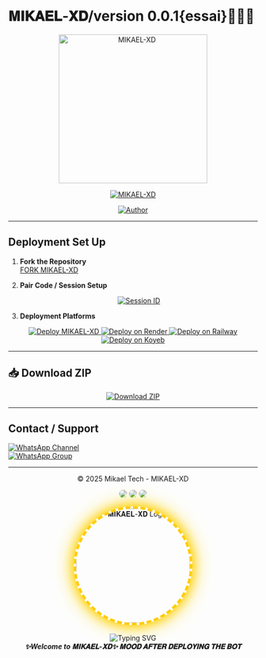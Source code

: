 # 𝐌𝐈𝐊𝐀𝐄𝐋-𝐗𝐃/version 0.0.1{essai}👨🏻‍💻 

<p align="center">
  <img src="https://files.catbox.moe/v98ni5.jpg" alt="MIKAEL-XD" width="300"/>
</p>

<p align="center">
  <a href="#"><img title="MIKAEL-XD" src="https://img.shields.io/badge/MIKAEL--XD-green?colorA=%23ff0000&colorB=%23017e40&style=for-the-badge"></a>
</p>

<p align="center">
  <a href="https://github.com/musicopilotvf456-eng/mikael-xd-"><img title="Author" src="https://img.shields.io/badge/Author-Mikael--kabore-red.svg?style=for-the-badge&logo=github"></a>
</p>

---

## Deployment Set Up

1. **Fork the Repository**  
   [FORK MIKAEL-XD](https://github.com/musicopilotvf456-eng/mikael-xd-/fork)

2. **Pair Code / Session Setup**  
   <p align="center">
     <a href="https://xdpair2-cd347de7366b.herokuapp.com/">
       <img src="https://img.shields.io/badge/Get-Session--ID-green?style=for-the-badge" alt="Session ID">
     </a>
   </p>

3. **Deployment Platforms**  
<p align="center">
  <a href="https://heroku.com/deploy?template=https://github.com/mikaelkabore750-tech/mikael-xd-">
    <img src="https://img.shields.io/badge/Launch--Heroku-blue?style=for-the-badge&logo=heroku" alt="Deploy MIKAEL-XD">
  </a>
  <a href="https://render.com/deploy?repo=https://github.com/mikaelkabore750-tech/mikael-xd-">
    <img src="https://img.shields.io/badge/Launch--Render-orange?style=for-the-badge&logo=render" alt="Deploy on Render">
  </a>
  <a href="https://railway.app/new/template?template=https://github.com/mikaelkabore750-tech/mikael-xd-">
    <img src="https://img.shields.io/badge/Launch--Railway-red?style=for-the-badge&logo=railway" alt="Deploy on Railway">
  </a>
  <a href="https://app.koyeb.com/deploy?repository=https://github.com/mikaelkabore750-tech/mikael-xd-">
    <img src="https://img.shields.io/badge/Launch--Koyeb-yellow?style=for-the-badge&logo=koyeb" alt="Deploy on Koyeb">
  </a>
</p>

---

## 📥 Download ZIP

<p align="center">
  <a href="https://github.com/mikaelkabore750-tech/mikael-xd-/archive/refs/heads/main.zip">
    <img src="https://img.shields.io/badge/Download--ZIP-orange?style=for-the-badge&logo=github" alt="Download ZIP">
  </a>
</p>

---

## Contact / Support

[![WhatsApp Channel](https://img.shields.io/badge/Join-Channel-green?style=for-the-badge&logo=whatsapp)](https://whatsapp.com/channel/0029VbBBWbU30LKRv34yfH3m)  
[![WhatsApp Group](https://img.shields.io/badge/Join-Group-green?style=for-the-badge&logo=whatsapp)](https://chat.whatsapp.com/CaPeB0sVRTrL3aG6asYeAC)  

---

<p align="center">© 2025 Mikael Tech - MIKAEL-XD</p>

<p align="center">
  <img src="https://img.shields.io/badge/MADE%20BY-Milael-blueviolet?style=for-the-badge&logo=github" style="border-radius: 50%;">
  <img src="https://img.shields.io/badge/VERSION-0.0.1-green?style=for-the-badge&logo=npm" style="border-radius: 50%;">
  <img src="https://img.shields.io/badge/BOT%20POWER-🔥%20100%25-red?style=for-the-badge" style="border-radius: 50%;">
</p>

<p align="center">
  <img 
    src="https://media.giphy.com/media/l0MYt5jPR6QX5pnqM/giphy.gif" 
    alt="𝐌𝐈𝐊𝐀𝐄𝐋-𝐗𝐃 Logo" 
    width="230" 
    style="
      border-radius: 50%;
      border: 5px dashed #ffcc00;
      box-shadow: 0 0 20px #ffcc00, 0 0 40px #ffd700;
    "
  />
  <br><br>
  <img src="https://readme-typing-svg.demolab.com?font=Fira+Code&weight=500&size=24&pause=1000&color=FFD700&center=true&vCenter=true&random=false&width=435&lines=MIKAEL+XD+%F0%9F%94%A5;WhatsApp+Bot+by+MIKAEL+Power+is+%F0%9F%92%AF;Built+For+you+%F0%9F%94%AB" alt="Typing SVG" />
  <br>
  <b><i>✨Welcome to 𝐌𝐈𝐊𝐀𝐄𝐋-𝐗𝐃✨ 𝐌𝐎𝐎𝐃 𝐀𝐅𝐓𝐄𝐑 𝐃𝐄𝐏𝐋𝐎𝐘𝐈𝐍𝐆 𝐓𝐇𝐄 𝐁𝐎𝐓</i></b>
</p>
